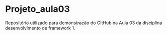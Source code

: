 # Projeto_aula03
Repositório utilizado para demonstração do GitHub na Aula 03 da disciplina desenvolvimento de framework 1.
